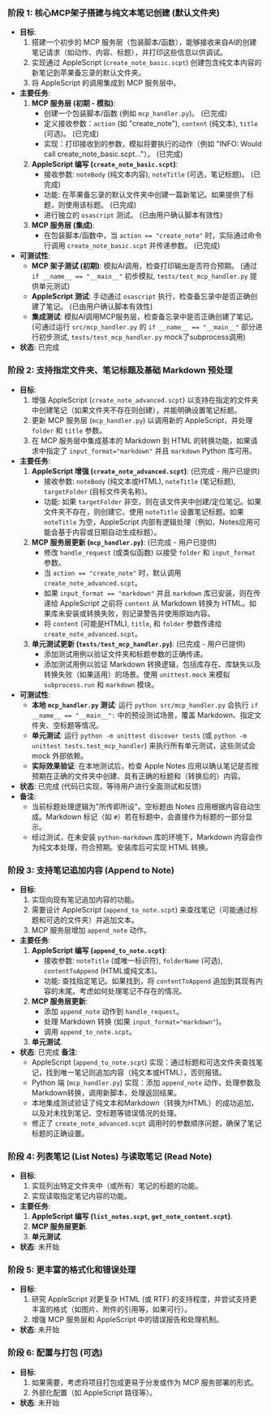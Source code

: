 ### 阶段 1: 核心MCP架子搭建与纯文本笔记创建 (默认文件夹)

- **目标**:
    1. 搭建一个初步的 MCP 服务层（包装脚本/函数），能够接收来自AI的创建笔记请求（如动作、内容、标题），并打印这些信息以供调试。
    2. 实现通过 AppleScript (`create_note_basic.scpt`) 创建包含纯文本内容的新笔记到苹果备忘录的默认文件夹。
    3. 将 AppleScript 的调用集成到 MCP 服务层中。
- **主要任务**:
    1.  **MCP 服务层 (初期 - 模拟)**:
        - 创建一个包装脚本/函数 (例如 `mcp_handler.py`)。 (已完成)
        - 定义接收参数：`action` (如 "create_note"), `content` (纯文本), `title` (可选)。 (已完成)
        - 实现：打印接收到的参数，模拟将要执行的动作（例如 "INFO: Would call create_note_basic.scpt..."）。 (已完成)
    2.  **AppleScript 编写 (`create_note_basic.scpt`)**:
        - 接收参数: `noteBody` (纯文本内容), `noteTitle` (可选，笔记标题)。 (已完成)
        - 功能: 在苹果备忘录的默认文件夹中创建一篇新笔记。如果提供了标题，则使用该标题。 (已完成)
        - 进行独立的 `osascript` 测试。 (已由用户确认脚本有效性)
    3.  **MCP 服务层 (集成)**:
        - 在包装脚本/函数中，当 `action == "create_note"` 时，实际通过命令行调用 `create_note_basic.scpt` 并传递参数。 (已完成)
- **可测试性**:
    - **MCP 架子测试 (初期)**: 模拟AI调用，检查打印输出是否符合预期。 (通过 `if __name__ == "__main__"` 初步模拟, `tests/test_mcp_handler.py` 提供单元测试)
    - **AppleScript 测试**: 手动通过 `osascript` 执行，检查备忘录中是否正确创建了笔记。 (已由用户确认脚本有效性)
    - **集成测试**: 模拟AI调用MCP服务层，检查备忘录中是否正确创建了笔记。 (可通过运行 `src/mcp_handler.py` 的 `if __name__ == "__main__"` 部分进行初步测试, `tests/test_mcp_handler.py` mock了subprocess调用)
- **状态**: 已完成

### 阶段 2: 支持指定文件夹、笔记标题及基础 Markdown 预处理

- **目标**:
    1.  增强 AppleScript (`create_note_advanced.scpt`) 以支持在指定的文件夹中创建笔记（如果文件夹不存在则创建），并能明确设置笔记标题。
    2.  更新 MCP 服务层 (`mcp_handler.py`) 以调用新的 AppleScript，并处理 `folder` 和 `title` 参数。
    3.  在 MCP 服务层中集成基本的 Markdown 到 HTML 的转换功能，如果请求中指定了 `input_format="markdown"` 并且 `markdown` Python 库可用。
- **主要任务**:
    1.  **AppleScript 增强 (`create_note_advanced.scpt`)**: (已完成 - 用户已提供)
        -   接收参数: `noteBody` (纯文本或HTML), `noteTitle` (笔记标题), `targetFolder` (目标文件夹名称)。
        -   功能: 如果 `targetFolder` 非空，则在该文件夹中创建/定位笔记。如果文件夹不存在，则创建它。使用 `noteTitle` 设置笔记标题。如果 `noteTitle` 为空，AppleScript 内部有逻辑处理（例如，Notes应用可能会基于内容或日期自动生成标题）。
    2.  **MCP 服务层更新 (`mcp_handler.py`)**: (已完成 - 用户已提供)
        -   修改 `handle_request` (或类似函数) 以接受 `folder` 和 `input_format` 参数。
        -   当 `action == "create_note"` 时，默认调用 `create_note_advanced.scpt`。
        -   如果 `input_format == "markdown"` 并且 `markdown` 库已安装，则在传递给 AppleScript 之前将 `content` 从 Markdown 转换为 HTML。如果库未安装或转换失败，则记录警告并使用原始内容。
        -   将 `content` (可能是HTML), `title`, 和 `folder` 参数传递给 `create_note_advanced.scpt`。
    3.  **单元测试更新 (`tests/test_mcp_handler.py`)**: (已完成 - 用户已提供)
        -   添加测试用例以验证文件夹和标题参数的正确传递。
        -   添加测试用例以验证 Markdown 转换逻辑，包括库存在、库缺失以及转换失败（如果适用）的场景。使用 `unittest.mock` 来模拟 `subprocess.run` 和 `markdown` 模块。
- **可测试性**:
    -   **本地 `mcp_handler.py` 测试**: 运行 `python src/mcp_handler.py` 会执行 `if __name__ == "__main__":` 中的预设测试场景，覆盖 Markdown、指定文件夹、空标题等情况。
    -   **单元测试**: 运行 `python -m unittest discover tests` (或 `python -m unittest tests.test_mcp_handler`) 来执行所有单元测试，这些测试会 mock 外部依赖。
    -   **实际效果验证**: 在本地测试后，检查 Apple Notes 应用以确认笔记是否按预期在正确的文件夹中创建、具有正确的标题和（转换后的）内容。
- **状态**: 已完成 (代码已实现，等待用户进行全面测试和反馈)
- **备注**: 
    - 当前标题处理逻辑为"所传即所设"。空标题由 Notes 应用根据内容自动生成。Markdown 标记（如 `#`）若在标题中，会直接作为标题的一部分显示。
    - 经过测试，在未安装 `python-markdown` 库的环境下，Markdown 内容会作为纯文本处理，符合预期。安装库后可实现 HTML 转换。

### 阶段 3: 支持笔记追加内容 (Append to Note)

- **目标**:
    1.  实现向现有笔记追加内容的功能。
    2.  需要设计 AppleScript (`append_to_note.scpt`) 来查找笔记（可能通过标题和可选的文件夹）并追加文本。
    3.  MCP 服务层增加 `append_note` 动作。
- **主要任务**:
    1.  **AppleScript 编写 (`append_to_note.scpt`)**:
        -   接收参数: `noteTitle` (或唯一标识符), `folderName` (可选), `contentToAppend` (HTML或纯文本)。
        -   功能: 查找指定笔记。如果找到，将 `contentToAppend` 追加到其现有内容的末尾。考虑如何处理笔记不存在的情况。
    2.  **MCP 服务层更新**:
        -   添加 `append_note` 动作到 `handle_request`。
        -   处理 Markdown 转换 (如果 `input_format="markdown"`)。
        -   调用 `append_to_note.scpt`。
    3.  **单元测试**.
- **状态**: 已完成
**备注**:
    - AppleScript (`append_to_note.scpt`) 实现：通过标题和可选文件夹查找笔记，找到唯一笔记则追加内容（纯文本或HTML），否则报错。
    - Python 端 (`mcp_handler.py`) 实现：添加 `append_note` 动作，处理参数及Markdown转换，调用新脚本，处理返回结果。
    - 本地集成测试验证了纯文本和Markdown（转换为HTML）的成功追加，以及对未找到笔记、空标题等错误情况的处理。
    - 修正了 `create_note_advanced.scpt` 调用时的参数顺序问题，确保了笔记标题的正确设置。

### 阶段 4: 列表笔记 (List Notes) 与读取笔记 (Read Note)

- **目标**:
    1.  实现列出特定文件夹中（或所有）笔记的标题的功能。
    2.  实现读取指定笔记内容的功能。
- **主要任务**:
    1.  **AppleScript 编写 (`list_notes.scpt`, `get_note_content.scpt`)**.
    2.  **MCP 服务层更新**.
    3.  **单元测试**.
- **状态**: 未开始

### 阶段 5: 更丰富的格式化和错误处理

- **目标**:
    1.  研究 AppleScript 对更复杂 HTML (或 RTF) 的支持程度，并尝试支持更丰富的格式（如图片、附件的引用等，如果可行）。
    2.  增强 MCP 服务层和 AppleScript 中的错误报告和处理机制。
- **状态**: 未开始

### 阶段 6: 配置与打包 (可选)

- **目标**:
    1.  如果需要，考虑将项目打包成更易于分发或作为 MCP 服务部署的形式。
    2.  外部化配置（如 AppleScript 路径等）。
- **状态**: 未开始
